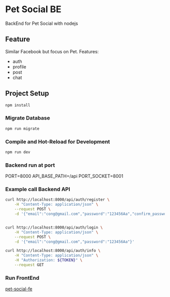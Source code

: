 # Pet Social BE

BackEnd for Pet Social with nodejs

## Feature

Similar Facebook but focus on Pet. Features: 
- auth
- profile
- post 
- chat

## Project Setup

```sh
npm install
```

### Migrate Database

```sh
npm run migrate
```

### Compile and Hot-Reload for Development

```sh
npm run dev
```

### Backend run at port
PORT=8000
API_BASE_PATH=/api
PORT_SOCKET=8001

### Example call Backend API
```sh
curl http://localhost:8000/api/auth/register \
	-H "Content-Type: application/json" \
	--request POST \
	-d '{"email":"cong@gmail.com","password":"123456Aa","confirm_password":"123456Aa"}' 


curl http://localhost:8000/api/auth/login \
	-H "Content-Type: application/json" \
	--request POST \
	-d '{"email":"cong@gmail.com","password":"123456Aa"}' 

curl http://localhost:8000/api/auth/info \
	-H "Content-Type: application/json" \
	-H "Authorization: ${TOKEN}" \
	--request GET 

```

### Run FrontEnd

[pet-social-fe](https://github.com/codegram01/pet-social-fe)
